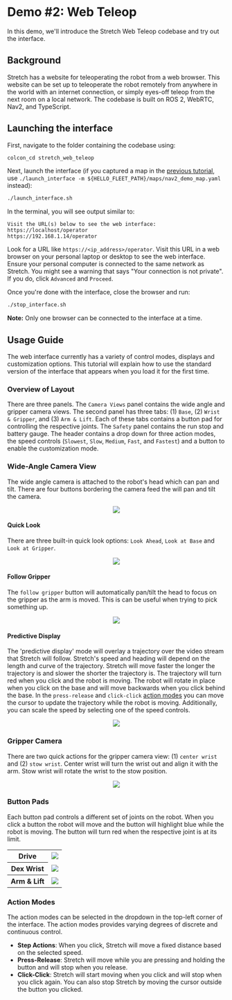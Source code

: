 # Demo #2: Web Teleop

In this demo, we'll introduce the Stretch Web Teleop codebase and try out the interface.

## Background

Stretch has a website for teleoperating the robot from a web browser. This website can be set up to teleoperate the robot remotely from anywhere in the world with an internet connection, or simply eyes-off teleop from the next room on a local network. The codebase is built on ROS 2, WebRTC, Nav2, and TypeScript.

## Launching the interface

First, navigate to the folder containing the codebase using:

```{.bash .shell-prompt .copy}
colcon_cd stretch_web_teleop
```

Next, launch the interface (if you captured a map in the [previous tutorial](./demos_mapping_and_navigation.md), use `./launch_interface -m ${HELLO_FLEET_PATH}/maps/nav2_demo_map.yaml` instead):

```{.bash .shell-prompt .copy}
./launch_interface.sh
```

In the terminal, you will see output similar to:

```
Visit the URL(s) below to see the web interface:
https://localhost/operator
https://192.168.1.14/operator
```

Look for a URL like `https://<ip_address>/operator`. Visit this URL in a web browser on your personal laptop or desktop to see the web interface. Ensure your personal computer is connected to the same network as Stretch. You might see a warning that says "Your connection is not private". If you do, click `Advanced` and `Proceed`.

Once you're done with the interface, close the browser and run:

```{.bash .shell-prompt .copy}
./stop_interface.sh
```

**Note:** Only one browser can be connected to the interface at a time.

## Usage Guide

The web interface currently has a variety of control modes, displays and customization options. This tutorial will explain how to use the standard version of the interface that appears when you load it for the first time.

### Overview of Layout

There are three panels. The `Camera Views` panel contains the wide angle and gripper camera views. The second panel has three tabs: (1) `Base`, (2) `Wrist & Gripper`, and (3) `Arm & Lift`. Each of these tabs contains a button pad for controlling the respective joints. The `Safety` panel contains the run stop and battery gauge. The header contains a drop down for three action modes, the speed controls (`Slowest`, `Slow`, `Medium`, `Fast`, and `Fastest`) and a button to enable the customization mode.

### Wide-Angle Camera View
The wide angle camera is attached to the robot's head which can pan and tilt. There are four buttons bordering the camera feed the will pan and tilt the camera.
<p align="center">
    <img src="../images/pan-tilt.gif">
</p>

#### Quick Look
There are three built-in quick look options: `Look Ahead`, `Look at Base` and `Look at Gripper`. 
<p align="center">
    <img src="../images/quick-look.gif">
</p>

#### Follow Gripper
The `follow gripper` button will automatically pan/tilt the head to focus on the gripper as the arm is moved. This is can be useful when trying to pick something up.
<p align="center">
    <img src="../images/follow-gripper.gif">
</p>

#### Predictive Display
The 'predictive display' mode will overlay a trajectory over the video stream that Stretch will follow. Stretch's speed and heading will depend on the length and curve of the trajectory. Stretch will move faster the longer the trajectory is and slower the shorter the trajectory is. The trajectory will turn red when you click and the robot is moving. The robot will rotate in place when you click on the base and will move backwards when you click behind the base. In the `press-release` and `click-click` [action modes](#action-modes) you can move the cursor to update the trajectory while the robot is moving. Additionally, you can scale the speed by selecting one of the speed controls. 
<p align="center">
    <img src="../images/predictive-display.gif">
</p>

### Gripper Camera
There are two quick actions for the gripper camera view: (1) `center wrist` and (2) `stow wrist`. Center wrist will turn the wrist out and align it with the arm. Stow wrist will rotate the wrist to the stow position.
<p align="center">
    <img src="../images/quick-actions.gif">
</p>

### Button Pads
Each button pad controls a different set of joints on the robot. When you click a button the robot will move and the button will highlight blue while the robot is moving. The button will turn red when the respective joint is at its limit. 

<table align="center">
  <tr>
    <th>Drive</th>
    <td><img src="../images/drive-optimized.gif"></td>
  </tr>
  <tr>
    <th>Dex Wrist</th>
    <td><img src="../images/wrist-gripper.gif"></td>
  </tr>
  <tr>
    <th>Arm & Lift</th>
    <td><img src="../images/arm-lift.gif"></td>
  </tr>
</table>

### Action Modes
The action modes can be selected in the dropdown in the top-left corner of the interface. The action modes provides varying degrees of discrete and continuous control.

- **Step Actions**: When you click, Stretch will move a fixed distance based on the selected speed.
- **Press-Release**: Stretch will move while you are pressing and holding the button and will stop when you release.
- **Click-Click**: Stretch will start moving when you click and will stop when you click again. You can also stop Stretch by moving the cursor outside the button you clicked.
